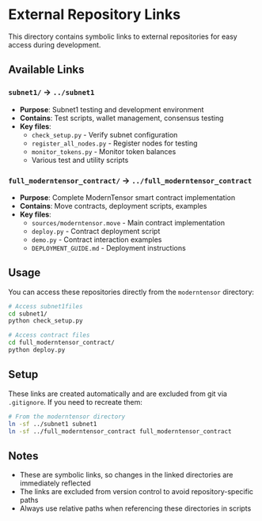 # External Repository Links

This directory contains symbolic links to external repositories for easy access during development.

## Available Links

### `subnet1/` → `../subnet1`
- **Purpose**: Subnet1 testing and development environment
- **Contains**: Test scripts, wallet management, consensus testing
- **Key files**:
  - `check_setup.py` - Verify subnet configuration
  - `register_all_nodes.py` - Register nodes for testing
  - `monitor_tokens.py` - Monitor token balances
  - Various test and utility scripts

### `full_moderntensor_contract/` → `../full_moderntensor_contract`
- **Purpose**: Complete ModernTensor smart contract implementation
- **Contains**: Move contracts, deployment scripts, examples
- **Key files**:
  - `sources/moderntensor.move` - Main contract implementation
  - `deploy.py` - Contract deployment script
  - `demo.py` - Contract interaction examples
  - `DEPLOYMENT_GUIDE.md` - Deployment instructions

## Usage

You can access these repositories directly from the `moderntensor` directory:

```bash
# Access subnet1files
cd subnet1/
python check_setup.py

# Access contract files
cd full_moderntensor_contract/
python deploy.py
```

## Setup

These links are created automatically and are excluded from git via `.gitignore`. If you need to recreate them:

```bash
# From the moderntensor directory
ln -sf ../subnet1 subnet1
ln -sf ../full_moderntensor_contract full_moderntensor_contract
```

## Notes

- These are symbolic links, so changes in the linked directories are immediately reflected
- The links are excluded from version control to avoid repository-specific paths
- Always use relative paths when referencing these directories in scripts 